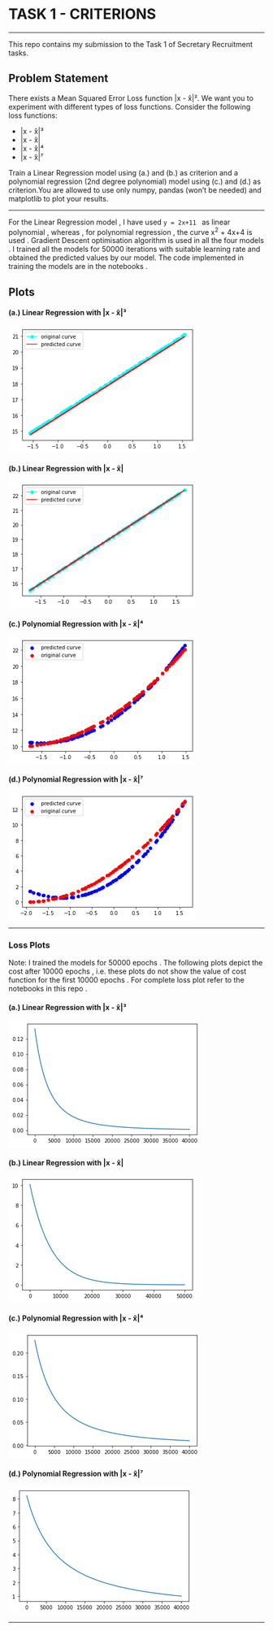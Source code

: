 # TASK 1 - CRITERIONS
***

This repo contains my submission to the Task 1 of Secretary Recruitment tasks.

## Problem Statement

There exists a Mean Squared Error Loss function |x -  x̂|². We want you to experiment with different types of loss functions. Consider the following loss functions:
- |x -  x̂|³
- |x -  x̂|
- |x -  x̂|⁴
- |x -  x̂|⁷

Train a Linear Regression model using (a.) and (b.) as criterion and a polynomial regression (2nd degree polynomial) model using (c.) and (d.) as criterion.You are allowed to use only numpy, pandas (won’t be needed) and matplotlib to plot your results.
***
For the Linear Regression model , I have used ```y = 2x+11 ``` as linear polynomial , whereas , for polynomial regression , the curve x<sup>2</sup> + 4x+4 is used .
Gradient Descent optimisation algorithm is used in all the four models .
I trained all the models for 50000 iterations with suitable learning rate and obtained the predicted values by our model. 
The code implemented in training the models are in the notebooks . 

## Plots

#### (a.) Linear Regression with |x -  x̂|³ 
![a](./assets/a.png)

#### (b.) Linear Regression with |x -  x̂|
![b](./assets/b.png)

#### (c.) Polynomial Regression with |x -  x̂|⁴
![c](./assets/c.png)

#### (d.) Polynomial Regression with |x -  x̂|⁷
![d](./assets/d.png)

***

### Loss Plots

Note: I trained the models for 50000 epochs . The following plots depict the cost after 10000 epochs , i.e. these plots do not show the value of cost function for the first 10000 epochs . For complete loss plot refer to the notebooks in this repo . 

#### (a.) Linear Regression with |x -  x̂|³ 
![a](./assets/a_cost.png)

#### (b.) Linear Regression with |x -  x̂|
![b](./assets/b_cost.png)

#### (c.) Polynomial Regression with |x -  x̂|⁴
![c](./assets/c_cost.png)

#### (d.) Polynomial Regression with |x -  x̂|⁷
![d](./assets/d_cost.png)

***
